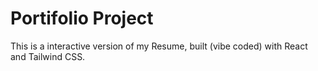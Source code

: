 # Portifolio Project

This is a interactive version of my Resume, built (vibe coded) with React and Tailwind CSS.
